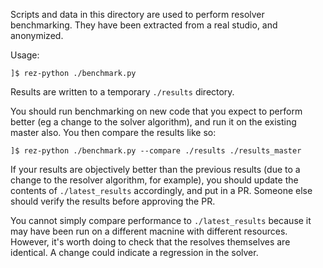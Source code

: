 
Scripts and data in this directory are used to perform resolver benchmarking.
They have been extracted from a real studio, and anonymized.

Usage:

```
]$ rez-python ./benchmark.py
```

Results are written to a temporary `./results` directory.

You should run benchmarking on new code that you expect to perform better (eg a
change to the solver algorithm), and run it on the existing master also. You
then compare the results like so:

```
]$ rez-python ./benchmark.py --compare ./results ./results_master
```

If your results are objectively better than the previous results (due to a
change to the resolver algorithm, for example), you should update the contents
of `./latest_results` accordingly, and put in a PR. Someone else should verify
the results before approving the PR.

You cannot simply compare performance to `./latest_results` because it may have
been run on a different macnine with different resources. However, it's worth
doing to check that the resolves themselves are identical. A change could
indicate a regression in the solver.
